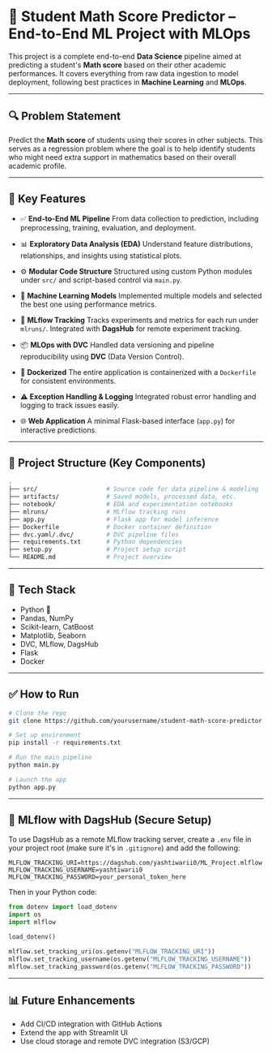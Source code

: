# 🎯 Student Math Score Predictor – End-to-End ML Project with MLOps

This project is a complete end-to-end **Data Science** pipeline aimed at predicting a student's **Math score** based on their other academic performances. It covers everything from raw data ingestion to model deployment, following best practices in **Machine Learning** and **MLOps**.

---

## 🔍 Problem Statement

Predict the **Math score** of students using their scores in other subjects. This serves as a regression problem where the goal is to help identify students who might need extra support in mathematics based on their overall academic profile.

---

## 🚀 Key Features

* ✅ **End-to-End ML Pipeline**
  From data collection to prediction, including preprocessing, training, evaluation, and deployment.

* 📊 **Exploratory Data Analysis (EDA)**
  Understand feature distributions, relationships, and insights using statistical plots.

* ⚙️ **Modular Code Structure**
  Structured using custom Python modules under `src/` and script-based control via `main.py`.

* 🧪 **Machine Learning Models**
  Implemented multiple models and selected the best one using performance metrics.

* 🔁 **MLflow Tracking**
  Tracks experiments and metrics for each run under `mlruns/`. Integrated with **DagsHub** for remote experiment tracking.

* 📦 **MLOps with DVC**
  Handled data versioning and pipeline reproducibility using **DVC** (Data Version Control).

* 🐳 **Dockerized**
  The entire application is containerized with a `Dockerfile` for consistent environments.

* ⚠️ **Exception Handling & Logging**
  Integrated robust error handling and logging to track issues easily.

* 🌐 **Web Application**
  A minimal Flask-based interface (`app.py`) for interactive predictions.

---

## 📁 Project Structure (Key Components)

```bash
.
├── src/                   # Source code for data pipeline & modeling
├── artifacts/             # Saved models, processed data, etc.
├── notebook/              # EDA and experimentation notebooks
├── mlruns/                # MLflow tracking runs
├── app.py                 # Flask app for model inference
├── Dockerfile             # Docker container definition
├── dvc.yaml/.dvc/         # DVC pipeline files
├── requirements.txt       # Python dependencies
├── setup.py               # Project setup script
└── README.md              # Project overview
```

---

## 📌 Tech Stack

* Python 🐍
* Pandas, NumPy
* Scikit-learn, CatBoost
* Matplotlib, Seaborn
* DVC, MLflow, DagsHub
* Flask
* Docker

---

## ✅ How to Run

```bash
# Clone the repo
git clone https://github.com/yourusername/student-math-score-predictor.git

# Set up environment
pip install -r requirements.txt

# Run the main pipeline
python main.py

# Launch the app
python app.py
```

---

## 🔐 MLflow with DagsHub (Secure Setup)

To use DagsHub as a remote MLflow tracking server, create a `.env` file in your project root (make sure it's in `.gitignore`) and add the following:

```env
MLFLOW_TRACKING_URI=https://dagshub.com/yashtiwarii0/ML_Project.mlflow
MLFLOW_TRACKING_USERNAME=yashtiwarii0
MLFLOW_TRACKING_PASSWORD=your_personal_token_here
```

Then in your Python code:

```python
from dotenv import load_dotenv
import os
import mlflow

load_dotenv()

mlflow.set_tracking_uri(os.getenv("MLFLOW_TRACKING_URI"))
mlflow.set_tracking_username(os.getenv("MLFLOW_TRACKING_USERNAME"))
mlflow.set_tracking_password(os.getenv("MLFLOW_TRACKING_PASSWORD"))
```

---

## 📊 Future Enhancements

* Add CI/CD integration with GitHub Actions
* Extend the app with Streamlit UI
* Use cloud storage and remote DVC integration (S3/GCP)
